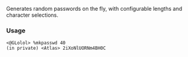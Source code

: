 Generates random passwords on the fly, with configurable lengths and character selections.

### Usage

```
<@GLolol> %mkpasswd 40
(in private) <Atlas> 2iXoNlUORNm4BH0C
```
